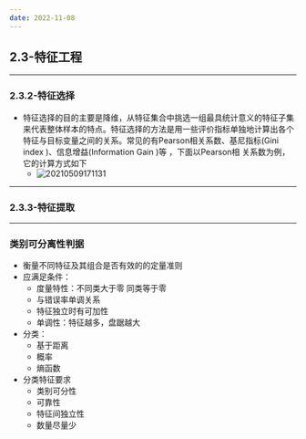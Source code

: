 ```yaml
---
date: 2022-11-08
---
```


<!--
 * @Author: your name
 * @Date: 2021-05-09 16:49:38
 * @LastEditTime: 2021-05-09 17:32:28
 * @LastEditors: Please set LastEditors
 * @Description: In User Settings Edit
 * @FilePath: \DailyNotes\BigDataMicroMajor\MachineLearning\MachineLearning.md
-->
## 2.3-特征工程

---
### 2.3.2-特征选择
- 特征选择的目的主要是降维，从特征集合中挑选一组最具统计意义的特征子集来代表整体样本的特点。特征选择的方法是用一些评价指标单独地计算出各个特征与目标变量之间的关系。常见的有Pearson相关系数、基尼指标(Gini index )、信息增益(Information Gain )等 ，下面以Pearson相 关系数为例，它的计算方式如下
  - ![20210509171131](http://cdn.ayusummer233.top/img/20210509171131.png)



---
### 2.3.3-特征提取


----
### 类别可分离性判据
- 衡量不同特征及其组合是否有效的的定量准则
- 应满足条件：
  - 度量特性：不同类大于零 同类等于零
  - 与错误率单调关系
  - 特征独立时有可加性
  - 单调性：特征越多，盘踞越大
- 分类：
  - 基于距离
  - 概率
  - 熵函数
- 分类特征要求
  - 类别可分性
  - 可靠性
  - 特征间独立性
  - 数量尽量少